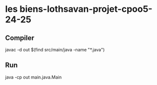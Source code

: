 # les biens-lothsavan-projet-cpoo5-24-25



## Compiler

javac -d out $(find src/main/java -name "*.java")


## Run
java -cp out main.java.Main


